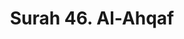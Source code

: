 ---
title       : "Surah 46. Al-Ahqaf"
DATE        : 7/25/2018 9:18:17 AM
draft       : false
TYPE        : "quran"

BookCode    : "ARB"
SurahNumber : "46"
TotalAyah   : "35"
---